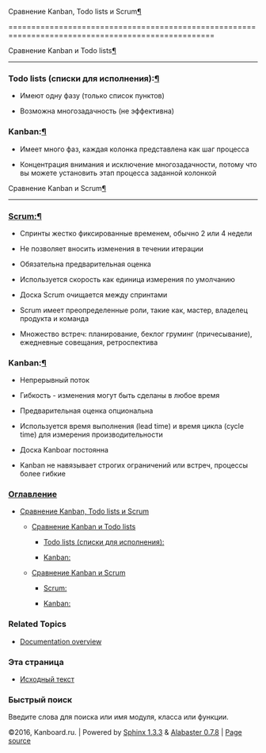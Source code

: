Сравнение Kanban, Todo lists и Scrum[¶](#kanban-vs-todo-lists-and-scrum "Ссылка на этот заголовок")

===================================================================================================



Сравнение Kanban и Todo lists[¶](#kanban-vs-todo-lists "Ссылка на этот заголовок")

----------------------------------------------------------------------------------



### Todo lists (списки для исполнения):[¶](#todo-lists "Ссылка на этот заголовок")



-   Имеют одну фазу (только список пунктов)



-   Возможна многозадачность (не эффективна)



### Kanban:[¶](#kanban "Ссылка на этот заголовок")



-   Имеет много фаз, каждая колонка представлена как шаг процесса



-   Концентрация внимания и исключение многозадачности, потому что вы можете установить этап процесса заданной колонкой



Сравнение Kanban и Scrum[¶](#kanban-vs-scrum "Ссылка на этот заголовок")

------------------------------------------------------------------------



### [Scrum:](https://ru.wikipedia.org/wiki/Scrum)[¶](#scrum "Ссылка на этот заголовок")



-   Спринты жестко фиксированные временем, обычно 2 или 4 недели



-   Не позволяет вносить изменения в течении итерации



-   Обязательна предварительная оценка



-   Используется скорость как единица измерения по умолчанию



-   Доска Scrum очищается между спринтами



-   Scrum имеет преопределенные роли, такие как, мастер, владелец продукта и команда



-   Множество встреч: планирование, беклог груминг (причесывание), ежедневные совещания, ретроспектива



### Kanban:[¶](#id1 "Ссылка на этот заголовок")



-   Непрерывный поток



-   Гибкость - изменения могут быть сделаны в любое время



-   Предварительная оценка опциональна



-   Используется время выполнения (lead time) и время цикла (cycle time) для измерения производительности



-   Доска Kanboar постоянна



-   Kanban не навязывает строгих ограничений или встреч, процессы более гибкие



### [Оглавление](index.markdown)



-   [Сравнение Kanban, Todo lists и Scrum](#)

    -   [Сравнение Kanban и Todo lists](#kanban-vs-todo-lists)

        -   [Todo lists (списки для исполнения):](#todo-lists)

        -   [Kanban:](#kanban)

    -   [Сравнение Kanban и Scrum](#kanban-vs-scrum)

        -   [Scrum:](#scrum)

        -   [Kanban:](#id1)



### Related Topics



-   [Documentation overview](index.markdown)



### Эта страница



-   [Исходный текст](_sources/kanban-vs-todo-and-scrum.txt)



### Быстрый поиск



Введите слова для поиска или имя модуля, класса или функции.



©2016, Kanboard.ru. | Powered by [Sphinx 1.3.3](http://sphinx-doc.org/) & [Alabaster 0.7.8](https://github.com/bitprophet/alabaster) | [Page source](_sources/kanban-vs-todo-and-scrum.txt)

